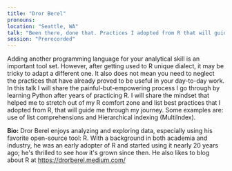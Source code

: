 ```yaml
---
title: "Dror Berel"
pronouns: 
location: "Seattle, WA"
talk: "Been there, done that. Practices I adopted from R that will guide me through learning additional programming languages."
session: "Prerecorded"
---
```


Adding another programming language for your analytical skill is an important tool set. However, after getting used to R unique dialect, it may be tricky to adapt a different one. It also does not mean you need to neglect the practices that have already proved to be useful in your day-to-day work.
In this talk I will share the painful-but-empowering process I go through by learning Python after years of practicing R. I will share the mindset that helped me to stretch out of my R comfort zone and list best practices that I adopted from R, that will guide me through my journey. Some examples are: use of list comprehensions and Hierarchical indexing (MultiIndex).

__Bio:__ Dror Berel enjoys analyzing and exploring data, especially using his favorite open-source tool: R. With a background in both academia and industry, he was an early adopter of R and started using it nearly 20 years ago; he's thrilled to see how it's grown since then. He also likes to blog about R at https://drorberel.medium.com/
